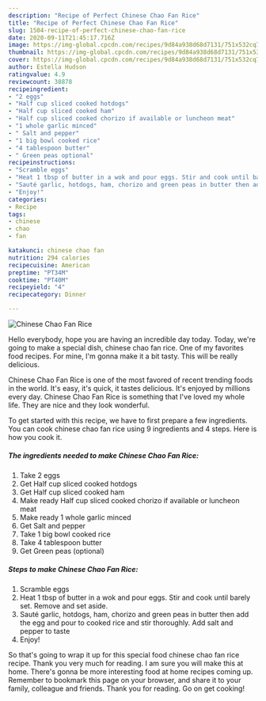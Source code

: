```yaml
---
description: "Recipe of Perfect Chinese Chao Fan Rice"
title: "Recipe of Perfect Chinese Chao Fan Rice"
slug: 1504-recipe-of-perfect-chinese-chao-fan-rice
date: 2020-09-11T21:45:17.716Z
image: https://img-global.cpcdn.com/recipes/9d84a938d68d7131/751x532cq70/chinese-chao-fan-rice-recipe-main-photo.jpg
thumbnail: https://img-global.cpcdn.com/recipes/9d84a938d68d7131/751x532cq70/chinese-chao-fan-rice-recipe-main-photo.jpg
cover: https://img-global.cpcdn.com/recipes/9d84a938d68d7131/751x532cq70/chinese-chao-fan-rice-recipe-main-photo.jpg
author: Estella Hudson
ratingvalue: 4.9
reviewcount: 38878
recipeingredient:
- "2 eggs"
- "Half cup sliced cooked hotdogs"
- "Half cup sliced cooked ham"
- "Half cup sliced cooked chorizo if available or luncheon meat"
- "1 whole garlic minced"
- " Salt and pepper"
- "1 big bowl cooked rice"
- "4 tablespoon butter"
- " Green peas optional"
recipeinstructions:
- "Scramble eggs"
- "Heat 1 tbsp of butter in a wok and pour eggs. Stir and cook until barely set. Remove and set aside."
- "Sauté garlic, hotdogs, ham, chorizo and green peas in butter then add the egg and pour to cooked rice and stir thoroughly. Add salt and pepper to taste"
- "Enjoy!"
categories:
- Recipe
tags:
- chinese
- chao
- fan

katakunci: chinese chao fan 
nutrition: 294 calories
recipecuisine: American
preptime: "PT34M"
cooktime: "PT40M"
recipeyield: "4"
recipecategory: Dinner

---
```



![Chinese Chao Fan Rice](https://img-global.cpcdn.com/recipes/9d84a938d68d7131/751x532cq70/chinese-chao-fan-rice-recipe-main-photo.jpg)

Hello everybody, hope you are having an incredible day today. Today, we're going to make a special dish, chinese chao fan rice. One of my favorites food recipes. For mine, I'm gonna make it a bit tasty. This will be really delicious.

Chinese Chao Fan Rice is one of the most favored of recent trending foods in the world. It's easy, it's quick, it tastes delicious. It's enjoyed by millions every day. Chinese Chao Fan Rice is something that I've loved my whole life. They are nice and they look wonderful.




To get started with this recipe, we have to first prepare a few ingredients. You can cook chinese chao fan rice using 9 ingredients and 4 steps. Here is how you cook it.

<!--inarticleads1-->

##### The ingredients needed to make Chinese Chao Fan Rice:

1. Take 2 eggs
1. Get Half cup sliced cooked hotdogs
1. Get Half cup sliced cooked ham
1. Make ready Half cup sliced cooked chorizo if available or luncheon meat
1. Make ready 1 whole garlic minced
1. Get  Salt and pepper
1. Take 1 big bowl cooked rice
1. Take 4 tablespoon butter
1. Get  Green peas (optional)




<!--inarticleads2-->

##### Steps to make Chinese Chao Fan Rice:

1. Scramble eggs
1. Heat 1 tbsp of butter in a wok and pour eggs. Stir and cook until barely set. Remove and set aside.
1. Sauté garlic, hotdogs, ham, chorizo and green peas in butter then add the egg and pour to cooked rice and stir thoroughly. Add salt and pepper to taste
1. Enjoy!




So that's going to wrap it up for this special food chinese chao fan rice recipe. Thank you very much for reading. I am sure you will make this at home. There's gonna be more interesting food at home recipes coming up. Remember to bookmark this page on your browser, and share it to your family, colleague and friends. Thank you for reading. Go on get cooking!
